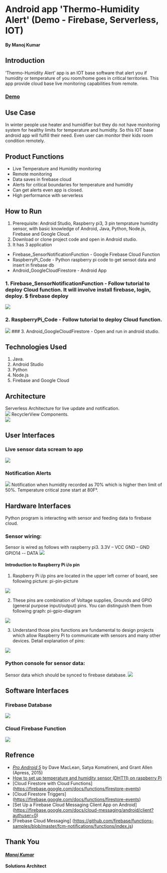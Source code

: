 # Android app 'Thermo-Humidity Alert' (Demo - Firebase, Serverless, IOT)
####                                                                                                     By Manoj Kumar
## Introduction 
‘Thermo-Humidity Alert’ app is an IOT base software that alert you if humidity or temperature of you room/home goes in critical territories. This app provide cloud base live monitoring capabilities from remote.
### [Demo](https://youtu.be/loumpV9gnNw)

## Use Case
In winter people use heater and humidifier but they do not have monitoring system for healthy limits for temperature and humidity. So this IOT base android app will fulfill their need. Even user can monitor their kids room condition remotely.

## Product Functions
- Live Temperature and Humidity monitoring
- Remote monitoring
- Data saves in firebase cloud 
- Alerts for critical boundaries for temperature and humidity
- Can get alerts even app is closed.
- High performance with serverless

## How to Run
1.	Prerequisite: Android Studio, Raspberry pi3, 3 pin temprature humidity sensor, with basic knowledge of Android, Java, Python, Node.js, Firebase and Google Cloud.
2.	Download or clone project code and open in Android studio.
3.  It has 3 application
  - Firebase_SensorNotificationFunction - Google Firebase Cloud Function
  - RaspberryPi_Code - Python raspberry pi code to get sensot data and insert in firebase db
  - Android_GoogleCloudFirestore - Android App
  
### 1. Firebase_SensorNotificationFunction - Follow tutorial to deploy Cloud function. It will involve install firebase,     login, deploy. $ firebase deploy</br>
<img src="images/Firebase Deploy.png"></br>
### 2. RaspberryPi_Code - Follow tutorial to deploy Cloud function.</br>
<img src="images/raspberrypi - VNC Viewer 2018-04-12 22-21-26.png">
### 3. Android_GoogleCloudFirestore - Open and run in android studio.

## Technologies Used
1.	Java.
2.	Android Studio
3.  Python
4.  Node.js
5.  Firebase and Google Cloud

## Architecture 
Serverless Architecture for live update and notification.</br>
<img src="images/Architecture.png">
RecyclerView Components.</br>
<img src="images/RecyclerView.png">

## User Interfaces
### Live sensor data scream to app
<img src="images/Android Emulator - Nexus_5X_API_265554 App.png"></br>
### Notification Alerts
<img src="images/Android Emulator - Nexus_5X_API_265554 Notification.png">
Notification when humidity recorded as 70% which is higher then limit of 50%. Temperature critical zone start at 80F°.

## Hardware Interfaces
Python program is interacting with sensor and feeding data to firebase cloud.
### Sensor wiring:
Sensor is wired as follows with raspberry pi3.
3.3V – VCC
GND – GND
GPIO14 -- DATA
<img src="images/RaspberryPi_Sensor.png">
 
#### Introduction to Raspberry Pi i/o pin 
1. Raspberry Pi i/p pins are located in the upper left corner of board, see following picture:
pi-pin-picture
<img src="images/pi-pin-picture.jpg">

2. These pins are combination of Voltage supplies, Grounds and GPIO (general purpose input/output) pins. You can distinguish them from following graph:
pi-gpio-diagram
<img src="images/pi-gpio-diagram.png">

3. Understand those pins functions are fundamental to design projects which allow Raspberry Pi to communicate with sensors and many other devices.
Detail explanation of pins:
<img src="images/PI-GIO-GRAPH-Explanation.png">
 
### Python console for sensor data:
Sensor data which should be synced to firebase database.
<img src="images/raspberrypi - VNC Viewer 2018-04-12 22-21-26.png">

## Software Interfaces

### Firebase Database
<img src="images/Database – Firebase console 2018-04-12 22-36-23.png"></br>
### Cloud Firebase Function
<img src="images/Functions – Firebase console 2018-04-12 22-37-01.png">


## Refrence
- [*Pro Android 5*](https://github.com/Apress/pro-android-5) by Dave MacLean, Satya Komatineni, and Grant Allen (Apress, 2015)
- [How to set up temperature and humidity sensor (DHT11) on raspberry Pi](http://kookye.com/2017/06/01/%E6%A0%91%E8%8E%93%E6%B4%BE%E8%AF%BB%E5%8F%96dht11/)
- [Cloud Firestore with Cloud Functions]
  (https://firebase.google.com/docs/functions/firestore-events)
- [Cloud Firestore Triggers]
  (https://firebase.google.com/docs/functions/firestore-events)
- [Set Up a Firebase Cloud Messaging Client App on Android]
  (https://firebase.google.com/docs/cloud-messaging/android/client?authuser=0)
- [Firebase Cloud Messaging]
  (https://github.com/firebase/functions-samples/blob/master/fcm-notifications/functions/index.js)

## Thank You
#### [*Manoj Kumar*](https://www.linkedin.com/in/manojkumar19/)
#### Solutions Architect

